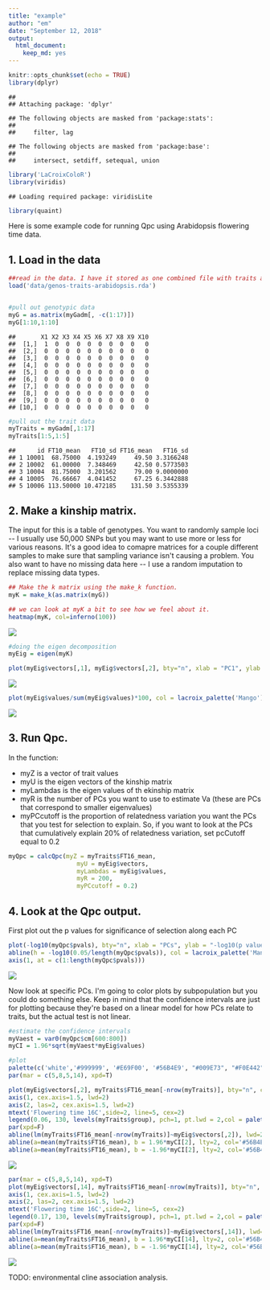 ```yaml
---
title: "example"
author: "em"
date: "September 12, 2018"
output:
  html_document:
    keep_md: yes
---
```



```r
knitr::opts_chunk$set(echo = TRUE)
library(dplyr)
```

```
## 
## Attaching package: 'dplyr'
```

```
## The following objects are masked from 'package:stats':
## 
##     filter, lag
```

```
## The following objects are masked from 'package:base':
## 
##     intersect, setdiff, setequal, union
```

```r
library('LaCroixColoR')
library(viridis)
```

```
## Loading required package: viridisLite
```

```r
library(quaint)
```

Here is some example code for running Qpc using Arabidopsis flowering time data.


## 1. Load in the data

```r
##read in the data. I have it stored as one combined file with traits and genotypes and other info for all the individuals in my dataset.
load('data/genos-traits-arabidopsis.rda')


#pull out genotypic data
myG = as.matrix(myGadm[, -c(1:17)])
myG[1:10,1:10]
```

```
##       X1 X2 X3 X4 X5 X6 X7 X8 X9 X10
##  [1,]  1  0  0  0  0  0  0  0  0   0
##  [2,]  0  0  0  0  0  0  0  0  0   0
##  [3,]  0  0  0  0  0  0  0  0  0   0
##  [4,]  0  0  0  0  0  0  0  0  0   0
##  [5,]  0  0  0  0  0  0  0  0  0   0
##  [6,]  0  0  0  0  0  0  0  0  0   0
##  [7,]  0  0  0  0  0  0  0  0  0   0
##  [8,]  0  0  0  0  0  0  0  0  0   0
##  [9,]  0  0  0  0  0  0  0  0  0   0
## [10,]  0  0  0  0  0  0  0  0  0   0
```

```r
#pull out the trait data
myTraits = myGadm[,1:17]
myTraits[1:5,1:5]
```

```
##      id FT10_mean   FT10_sd FT16_mean   FT16_sd
## 1 10001  68.75000  4.193249     49.50 3.3166248
## 2 10002  61.00000  7.348469     42.50 0.5773503
## 3 10004  81.75000  3.201562     79.00 9.0000000
## 4 10005  76.66667  4.041452     67.25 6.3442888
## 5 10006 113.50000 10.472185    131.50 3.5355339
```


## 2. Make a kinship matrix. 
The input for this is a table of genotypes. You want to randomly sample loci -- I usually use 50,000 SNPs but you may want to use more or less for various reasons. It's a good idea to comapre matrices for a couple different samples to make sure that sampling variance isn't causing a problem. You also want to have no missing data here -- I use a random imputation to replace missing data types. 

```r
## Make the k matrix using the make_k function.
myK = make_k(as.matrix(myG))

## we can look at myK a bit to see how we feel about it.
heatmap(myK, col=inferno(100))
```

![](example_files/figure-html/kinshipmatrix-1.png)<!-- -->

```r
#doing the eigen decomposition
myEig = eigen(myK)

plot(myEig$vectors[,1], myEig$vectors[,2], bty="n", xlab = "PC1", ylab = "PC2", col = lacroix_palette('Mango')[1])
```

![](example_files/figure-html/kinshipmatrix-2.png)<!-- -->

```r
plot(myEig$values/sum(myEig$values)*100, col = lacroix_palette('Mango')[3], bty="n", ylab = "% variation explained by each PC", xlab = "PC")
```

![](example_files/figure-html/kinshipmatrix-3.png)<!-- -->

## 3. Run Qpc. 
In the function:
* myZ is a vector of trait values
* myU is the eigen vectors of the kinship matrix
* myLambdas is the eigen values of th ekinship matrix
* myR is the number of PCs you want to use to estimate Va (these are PCs that correspond to smaller eigenvalues)
* myPCcutoff is the proportion of relatedness variation you want the PCs that you test for selection to explain. So, if you want to look at the PCs that cumulatively explain 20% of relatedness variation, set pcCutoff equal to 0.2

```r
myQpc = calcQpc(myZ = myTraits$FT16_mean, 
                   myU = myEig$vectors, 
                   myLambdas = myEig$values,
                   myR = 200,
                   myPCcutoff = 0.2)
```

## 4. Look at the Qpc output.


First plot out the p values for significance of selection along each PC

```r
plot(-log10(myQpc$pvals), bty="n", xlab = "PCs", ylab = "-log10(p value)", col = lacroix_palette('Mango')[4], lwd=2, xaxt="n")
abline(h = -log10(0.05/length(myQpc$pvals)), col = lacroix_palette('Mango')[1], lwd=2)
axis(1, at = c(1:length(myQpc$pvals)))
```

![](example_files/figure-html/Qpcresults-1.png)<!-- -->

Now look at specific PCs. I'm going to color plots by subpopulation but you could do something else. Keep in mind that the confidence intervals are just for plotting because they're based on a linear model for how PCs relate to traits, but the actual test is not linear. 

```r
#estimate the confidence intervals
myVaest = var0(myQpc$cm[600:800])
myCI = 1.96*sqrt(myVaest*myEig$values)

#plot
palette(c('white','#999999', '#E69F00', '#56B4E9', "#009E73", "#F0E442", "#0072B2", "#D55E00", "#CC79A7", 'black', 'mediumpurple3'))
par(mar = c(5,8,5,14), xpd=T)

plot(myEig$vectors[,2], myTraits$FT16_mean[-nrow(myTraits)], bty="n", col = myTraits$group, lwd=2, ylab = "", yaxt="n",xlab = "PC2", cex.lab=2, cex.axis=2, xaxt="n")
axis(1, cex.axis=1.5, lwd=2)
axis(2, las=2, cex.axis=1.5, lwd=2)
mtext('Flowering time 16C',side=2, line=5, cex=2)
legend(0.06, 130, levels(myTraits$group), pch=1, pt.lwd = 2,col = palette(), bty="n", text.width = 0.04)
par(xpd=F)
abline(lm(myTraits$FT16_mean[-nrow(myTraits)]~myEig$vectors[,2]), lwd=2, col = "#0072B2")
abline(a=mean(myTraits$FT16_mean), b = 1.96*myCI[2], lty=2, col='#56B4E9', lwd=2)
abline(a=mean(myTraits$FT16_mean), b = -1.96*myCI[2], lty=2, col='#56B4E9', lwd=2)
```

![](example_files/figure-html/Qpcresults2-1.png)<!-- -->

```r
par(mar = c(5,8,5,14), xpd=T)
plot(myEig$vectors[,14], myTraits$FT16_mean[-nrow(myTraits)], bty="n", col = myTraits$group, lwd=2, ylab = "", yaxt="n",xlab = "PC14", cex.lab=2, cex.axis=2, xaxt="n")
axis(1, cex.axis=1.5, lwd=2)
axis(2, las=2, cex.axis=1.5, lwd=2)
mtext('Flowering time 16C',side=2, line=5, cex=2)
legend(0.17, 130, levels(myTraits$group), pch=1, pt.lwd = 2,col = palette(), bty="n", text.width = 0.04)
par(xpd=F)
abline(lm(myTraits$FT16_mean[-nrow(myTraits)]~myEig$vectors[,14]), lwd=2, col = "#0072B2")
abline(a=mean(myTraits$FT16_mean), b = 1.96*myCI[14], lty=2, col='#56B4E9', lwd=2)
abline(a=mean(myTraits$FT16_mean), b = -1.96*myCI[14], lty=2, col='#56B4E9', lwd=2)
```

![](example_files/figure-html/Qpcresults2-2.png)<!-- -->



TODO: environmental cline association analysis.


